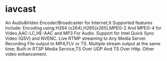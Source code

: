 # iavcast
An Audio&amp;Video Encoder/Broadcaster for Internet,It Supported features include:
Encoding using H264 (x264),H265(x265),MPEG-2 And MPEG-4 for Video,AAC-LC,HE-AAC and MP3 For Audio.
Support for Intel Quick Sync Video (QSV) and NVENC.
Live RTMP streaming to Any Media Server.
Recording File output to MP4,FLV or TS.
Multiple stream output at the same time;
Built-in RTSP Media Service,TS Over UDP And TS Over Http.
Other video enhancement.


